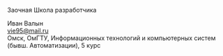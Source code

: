 Заочная Школа разработчика  

Иван Валын  
vie95@mail.ru  
Омск, ОмГТУ, Информационных технологий и компьютерных систем (бывш. Автоматизации), 5 курс
